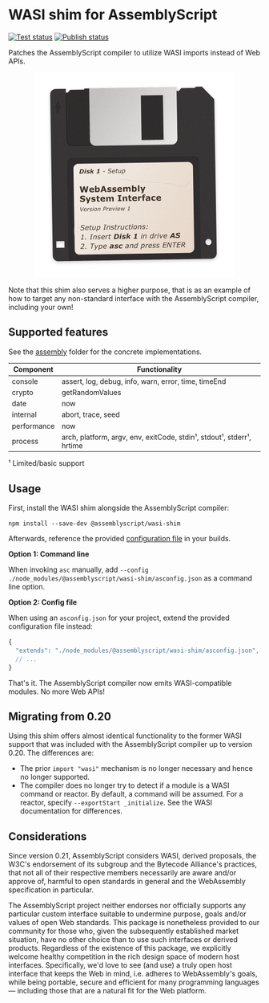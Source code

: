 # WASI shim for AssemblyScript

[![Test status](https://img.shields.io/github/workflow/status/AssemblyScript/wasi-shim/Test/main?label=test&logo=github)](https://github.com/AssemblyScript/wasi-shim/actions/workflows/test.yml) [![Publish status](https://img.shields.io/github/workflow/status/AssemblyScript/wasi-shim/Publish/main?label=publish&logo=github)](https://github.com/AssemblyScript/wasi-shim/actions/workflows/publish.yml)

Patches the AssemblyScript compiler to utilize WASI imports instead of Web APIs.

<p align="center"><img src="./media/setup.png" alt="" width="400" /></p>

Note that this shim also serves a higher purpose, that is as an example of how to target any non-standard interface with the AssemblyScript compiler, including your own!

## Supported features

See the [assembly](./assembly) folder for the concrete implementations.

| Component   | Functionality
|-------------|----------------------------------------------------------------------
| console     | assert, log, debug, info, warn, error, time, timeEnd
| crypto      | getRandomValues
| date        | now
| internal    | abort, trace, seed
| performance | now
| process     | arch, platform, argv, env, exitCode, stdin¹, stdout¹, stderr¹, hrtime

¹ Limited/basic support

## Usage

First, install the WASI shim alongside the AssemblyScript compiler:

```
npm install --save-dev @assemblyscript/wasi-shim
```

Afterwards, reference the provided [configuration file](./asconfig.json) in your builds.

**Option 1: Command line**

When invoking `asc` manually, add `--config ./node_modules/@assemblyscript/wasi-shim/asconfig.json` as a command line option.

**Option 2: Config file**

When using an `asconfig.json` for your project, extend the provided configuration file instead:

```js
{
  "extends": "./node_modules/@assemblyscript/wasi-shim/asconfig.json",
  // ...
}
```

That's it. The AssemblyScript compiler now emits WASI-compatible modules. No more Web APIs!

## Migrating from 0.20

Using this shim offers almost identical functionality to the former WASI support that was included with the AssemblyScript compiler up to version 0.20. The differences are:

* The prior `import "wasi"` mechanism is no longer necessary and hence no longer supported.
* The compiler does no longer try to detect if a module is a WASI command or reactor. By default, a command will be assumed. For a reactor, specify `--exportStart _initialize`. See the WASI documentation for differences.

## Considerations

Since version 0.21, AssemblyScript considers WASI, derived proposals, the W3C's endorsement of its subgroup and the Bytecode Alliance's practices, that not all of their respective members necessarily are aware and/or approve of, harmful to open standards in general and the WebAssembly specification in particular.

The AssemblyScript project neither endorses nor officially supports any particular custom interface suitable to undermine purpose, goals and/or values of open Web standards. This package is nonetheless provided to our community for those who, given the subsequently established market situation, have no other choice than to use such interfaces or derived products. Regardless of the existence of this package, we explicitly welcome healthy competition in the rich design space of modern host interfaces. Specifically, we'd love to see (and use) a truly open host interface that keeps the Web in mind, i.e. adheres to WebAssembly's goals, while being portable, secure and efficient for many programming languages — including those that are a natural fit for the Web platform.
